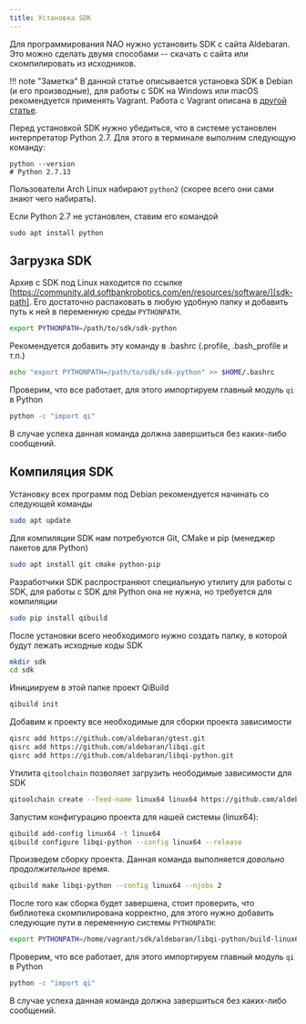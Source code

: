 ```yaml
---
title: Установка SDK
---
```


Для программирования NAO нужно установить SDK с сайта Aldebaran. Это можно
сделать двумя способами -- скачать с сайта или скомпилировать из исходников.

!!! note "Заметка"
	В данной статье описывается установка SDK в Debian (и его производные), для
	работы с SDK на Windows или macOS рекомендуется применять Vagrant. Работа с
	Vagrant описана в [другой статье](vagrant.md).

Перед установкой SDK нужно убедиться, что в системе установлен интерпретатор
Python 2.7. Для этого в терминале выполним следующую команду:

	python --version
	# Python 2.7.13

Пользователи Arch Linux набирают `python2` (скорее всего они сами знают чего
набирать).

Если Python 2.7 не установлен, ставим его командой

	sudo apt install python

## Загрузка SDK

Архив с SDK под Linux находится по ссылке
[https://community.ald.softbankrobotics.com/en/resources/software/][sdk-path].
Его достаточно распаковать в любую удобную папку и добавить путь к ней в
переменную среды `PYTHONPATH`.

```bash
export PYTHONPATH=/path/to/sdk/sdk-python
```

Рекомендуется добавить эту команду в .bashrc (.profile, .bash_profile и
т.п.)

```bash
echo "export PYTHONPATH=/path/to/sdk/sdk-python" >> $HOME/.bashrc
```

Проверим, что все работает, для этого импортируем главный модуль `qi` в Python

```bash
python -c "import qi"
```

В случае успеха данная команда должна завершиться без каких-либо сообщений.

## Компиляция SDK

Установку всех программ под Debian рекомендуется начинать со следующей команды

```bash
sudo apt update
```

Для компиляции SDK нам потребуются Git, CMake и pip (менеджер пакетов для
Python)

```bash
sudo apt install git cmake python-pip
```

Разработчики SDK распространяют специальную утилиту для работы с SDK, для работы
с SDK для Python она не нужна, но требуется для компиляции

```bash
sudo pip install qibuild
```

После установки всего необходимого нужно создать папку, в которой будут лежать
исходные коды SDK

```bash
mkdir sdk
cd sdk
```

Инициируем в этой папке проект QiBuild

```bash
qibuild init
```

Добавим к проекту все необходимые для сборки проекта зависимости

```bash
qisrc add https://github.com/aldebaran/gtest.git
qisrc add https://github.com/aldebaran/libqi.git
qisrc add https://github.com/aldebaran/libqi-python.git
```

Утилита `qitoolchain` позволяет загрузить неободимые зависимости для SDK

```bash
qitoolchain create --feed-name linux64 linux64 https://github.com/aldebaran/toolchains.git
```

Запустим конфигурацию проекта для нашей системы (linux64):

``` bash
qibuild add-config linux64 -t linux64
qibuild configure libqi-python --config linux64 --release
```

Произведем сборку проекта. Данная команда выполняется _довольно продолжительное_
время.

```bash
qibuild make libqi-python --config linux64 --njobs 2
```

После того как сборка будет завершена, стоит проверить, что библиотека
скомпилирована корректно, для этого нужно добавить следующие пути в переменную
системы `PYTHONPATH`:

```bash
export PYTHONPATH=/home/vagrant/sdk/aldebaran/libqi-python/build-linux64/sdk/lib/python2.7/site-packages:/home/vagrant/sdk/aldebaran/libqi-python/build-linux64/sdk/lib
```

Проверим, что все работает, для этого импортируем главный модуль `qi` в Python

```bash
python -c "import qi"
```

В случае успеха данная команда должна завершиться без каких-либо сообщений.

[sdk-path]: https://community-static.aldebaran.com/resources/2.1.4.13/sdk-python/pynaoqi-python2.7-2.1.4.13-linux64.tar.gz